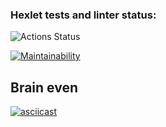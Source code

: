 ### Hexlet tests and linter status:
![Actions Status](https://github.com/ivanov-v/frontend-project-lvl1/workflows/hexlet-check/badge.svg)

[![Maintainability](https://api.codeclimate.com/v1/badges/a99a88d28ad37a79dbf6/maintainability)](https://codeclimate.com/github/codeclimate/codeclimate/maintainability)

## Brain even
[![asciicast](https://asciinema.org/a/sBvbV9u5lqWSlXRz0stuWx2n7.svg)](https://asciinema.org/a/sBvbV9u5lqWSlXRz0stuWx2n7)
